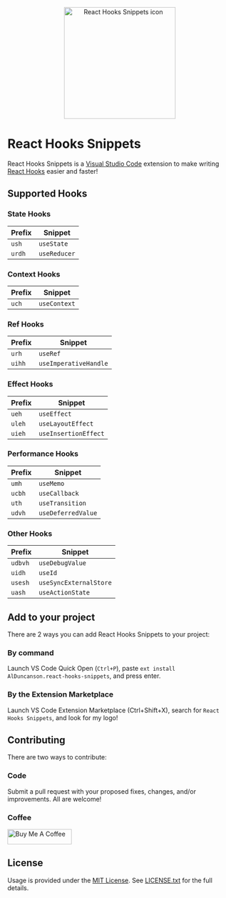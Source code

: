 <p align='center'>
	<img src='https://raw.githubusercontent.com/alDuncanson/react-hooks-snippets/master/icon.png' title='React Hooks Snippets icon' alt='React Hooks Snippets icon' width='250'/>
</p>

# React Hooks Snippets

React Hooks Snippets is a [Visual Studio Code](https://code.visualstudio.com/) extension to make writing [React Hooks](https://react.dev/reference/react/hooks) easier and faster!


## Supported Hooks

### State Hooks
| Prefix  | Snippet |
| ------------- | ------------- |
| `ush` | `useState` |
| `urdh` | `useReducer` |

### Context Hooks
| Prefix  | Snippet |
| ------------- | ------------- |
| `uch` | `useContext` |

### Ref Hooks
| Prefix  | Snippet |
| ------------- | ------------- |
| `urh` | `useRef` |
| `uihh` | `useImperativeHandle` |

### Effect Hooks
| Prefix  | Snippet |
| ------------- | ------------- |
| `ueh` | `useEffect` |
| `uleh` | `useLayoutEffect` |
| `uieh` | `useInsertionEffect` |

### Performance Hooks
| Prefix  | Snippet |
| ------------- | ------------- |
| `umh` | `useMemo` |
| `ucbh` | `useCallback` |
| `uth` | `useTransition` |
| `udvh` | `useDeferredValue` |

### Other Hooks
| Prefix  | Snippet |
| ------------- | ------------- |
| `udbvh` | `useDebugValue` |
| `uidh` | `useId` |
| `usesh` | `useSyncExternalStore` |
| `uash` | `useActionState` |

## Add to your project

There are 2 ways you can add React Hooks Snippets to your project:

### By command
Launch VS Code Quick Open (`Ctrl+P`), paste `ext install AlDuncanson.react-hooks-snippets`, and press enter.

### By the Extension Marketplace
Launch VS Code Extension Marketplace (Ctrl+Shift+X), search for `React Hooks Snippets`, and look for my logo!


## Contributing

There are two ways to contribute:

### Code
Submit a pull request with your proposed fixes, changes, and/or improvements. All are welcome!

### Coffee
<a href='https://www.buymeacoffee.com/alduncanson' target='_blank'><img src='https://cdn.buymeacoffee.com/buttons/default-orange.png' alt='Buy Me A Coffee' height='34' width='144'></a>

## License
Usage is provided under the [MIT License](https://opensource.org/licenses/MIT). See [LICENSE.txt](https://github.com/alDuncanson/react-hooks-snippets/blob/master/LICENSE.txt) for the full details.
